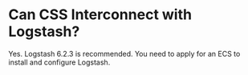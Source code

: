 # Can CSS Interconnect with Logstash?<a name="css_02_0023"></a>

Yes. Logstash 6.2.3 is recommended. You need to apply for an ECS to install and configure Logstash.

